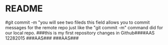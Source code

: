 # README #
#git commit -m "you will see two fileds this field allows you to commit messages for the remote repo just like the "git commit -m" command did for our local repo.
###this is my first repository changes in Github####AAS 12282015
###AAS###
###AAS###
